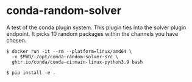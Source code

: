 # conda-random-solver

A test of the conda plugin system. This plugin ties into the solver
plugin endpoint. It picks 10 random packages within the channels you
have chosen.

```shell
$ docker run -it --rm --platform=linux/amd64 \
  -v $PWD/:/opt/conda-random-solver-src \
  ghcr.io/conda/conda-ci:main-linux-python3.9 bash

$ pip install -e .
```
